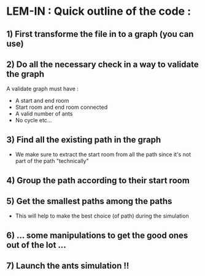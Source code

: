 # LEM-IN : Quick outline of the code :

## 1) First transforme the file in to a graph (you can use)

## 2) Do all the necessary check in a way to validate the graph

A validate graph must have :
- A start and end room
- Start room and end room connected
- A valid number of ants
- No cycle etc...

## 3) Find all the existing path in the graph
- We make sure to extract the start room from all the path since it's not part of the path "technically"

## 4) Group the path according to their start room

## 5) Get the smallest paths among the paths
- This will help to make the best choice (of path) during the simulation

## 6) ... some manipulations to get the good ones out of the lot ...

## 7) Launch the ants simulation !!
